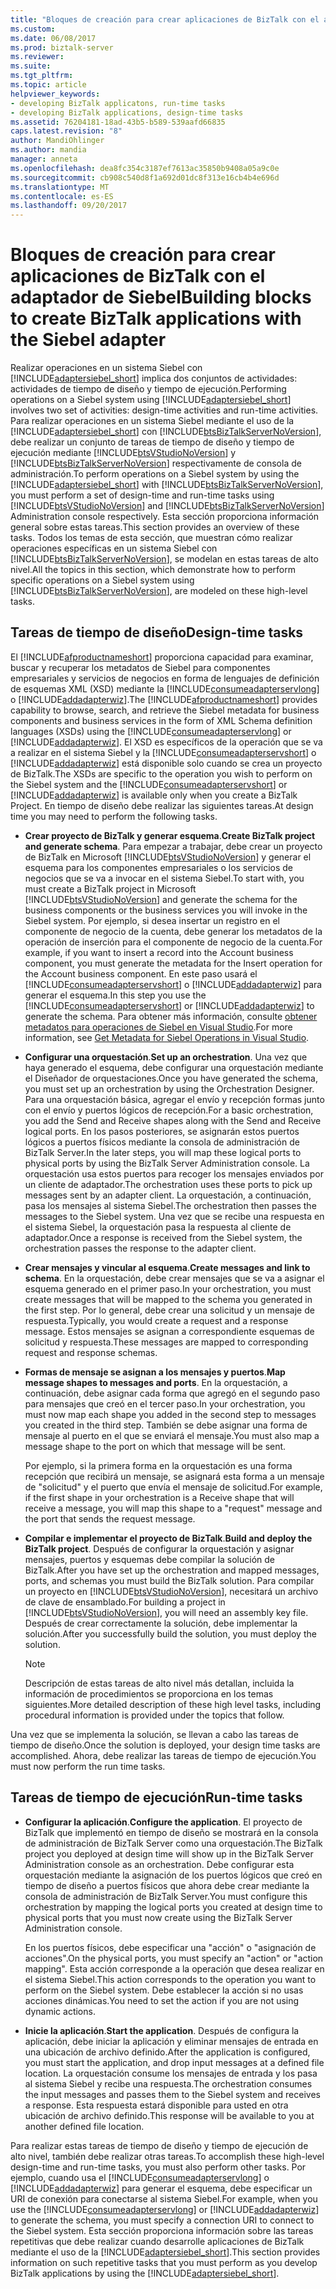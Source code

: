 ```yaml
---
title: "Bloques de creación para crear aplicaciones de BizTalk con el adaptador de Siebel | Documentos de Microsoft"
ms.custom: 
ms.date: 06/08/2017
ms.prod: biztalk-server
ms.reviewer: 
ms.suite: 
ms.tgt_pltfrm: 
ms.topic: article
helpviewer_keywords:
- developing BizTalk applicatons, run-time tasks
- developing BizTalk applications, design-time tasks
ms.assetid: 76204181-18ad-43b5-b589-539aafd66835
caps.latest.revision: "8"
author: MandiOhlinger
ms.author: mandia
manager: anneta
ms.openlocfilehash: dea8fc354c3187ef7613ac35850b9408a05a9c0e
ms.sourcegitcommit: cb908c540d8f1a692d01dc8f313e16cb4b4e696d
ms.translationtype: MT
ms.contentlocale: es-ES
ms.lasthandoff: 09/20/2017
---
```

# <a name="building-blocks-to-create-biztalk-applications-with-the-siebel-adapter"></a><span data-ttu-id="5b3e7-102">Bloques de creación para crear aplicaciones de BizTalk con el adaptador de Siebel</span><span class="sxs-lookup"><span data-stu-id="5b3e7-102">Building blocks to create BizTalk applications with the Siebel adapter</span></span>
<span data-ttu-id="5b3e7-103">Realizar operaciones en un sistema Siebel con [!INCLUDE[adaptersiebel_short](../../includes/adaptersiebel-short-md.md)] implica dos conjuntos de actividades: actividades de tiempo de diseño y tiempo de ejecución.</span><span class="sxs-lookup"><span data-stu-id="5b3e7-103">Performing operations on a Siebel system using [!INCLUDE[adaptersiebel_short](../../includes/adaptersiebel-short-md.md)] involves two set of activities: design-time activities and run-time activities.</span></span> <span data-ttu-id="5b3e7-104">Para realizar operaciones en un sistema Siebel mediante el uso de la [!INCLUDE[adaptersiebel_short](../../includes/adaptersiebel-short-md.md)] con [!INCLUDE[btsBizTalkServerNoVersion](../../includes/btsbiztalkservernoversion-md.md)], debe realizar un conjunto de tareas de tiempo de diseño y tiempo de ejecución mediante [!INCLUDE[btsVStudioNoVersion](../../includes/btsvstudionoversion-md.md)] y [!INCLUDE[btsBizTalkServerNoVersion](../../includes/btsbiztalkservernoversion-md.md)] respectivamente de consola de administración.</span><span class="sxs-lookup"><span data-stu-id="5b3e7-104">To perform operations on a Siebel system by using the [!INCLUDE[adaptersiebel_short](../../includes/adaptersiebel-short-md.md)] with [!INCLUDE[btsBizTalkServerNoVersion](../../includes/btsbiztalkservernoversion-md.md)], you must perform a set of design-time and run-time tasks using [!INCLUDE[btsVStudioNoVersion](../../includes/btsvstudionoversion-md.md)] and [!INCLUDE[btsBizTalkServerNoVersion](../../includes/btsbiztalkservernoversion-md.md)] Administration console respectively.</span></span> <span data-ttu-id="5b3e7-105">Esta sección proporciona información general sobre estas tareas.</span><span class="sxs-lookup"><span data-stu-id="5b3e7-105">This section provides an overview of these tasks.</span></span> <span data-ttu-id="5b3e7-106">Todos los temas de esta sección, que muestran cómo realizar operaciones específicas en un sistema Siebel con [!INCLUDE[btsBizTalkServerNoVersion](../../includes/btsbiztalkservernoversion-md.md)], se modelan en estas tareas de alto nivel.</span><span class="sxs-lookup"><span data-stu-id="5b3e7-106">All the topics in this section, which demonstrate how to perform specific operations on a Siebel system using [!INCLUDE[btsBizTalkServerNoVersion](../../includes/btsbiztalkservernoversion-md.md)], are modeled on these high-level tasks.</span></span>  
  
## <a name="design-time-tasks"></a><span data-ttu-id="5b3e7-107">Tareas de tiempo de diseño</span><span class="sxs-lookup"><span data-stu-id="5b3e7-107">Design-time tasks</span></span>  
 <span data-ttu-id="5b3e7-108">El [!INCLUDE[afproductnameshort](../../includes/afproductnameshort-md.md)] proporciona capacidad para examinar, buscar y recuperar los metadatos de Siebel para componentes empresariales y servicios de negocios en forma de lenguajes de definición de esquemas XML (XSD) mediante la [!INCLUDE[consumeadapterservlong](../../includes/consumeadapterservlong-md.md)] o [!INCLUDE[addadapterwiz](../../includes/addadapterwiz-md.md)].</span><span class="sxs-lookup"><span data-stu-id="5b3e7-108">The [!INCLUDE[afproductnameshort](../../includes/afproductnameshort-md.md)] provides capability to browse, search, and retrieve the Siebel metadata for business components and business services in the form of XML Schema definition languages (XSDs) using the [!INCLUDE[consumeadapterservlong](../../includes/consumeadapterservlong-md.md)] or [!INCLUDE[addadapterwiz](../../includes/addadapterwiz-md.md)].</span></span> <span data-ttu-id="5b3e7-109">El XSD es específicos de la operación que se va a realizar en el sistema Siebel y la [!INCLUDE[consumeadapterservshort](../../includes/consumeadapterservshort-md.md)] o [!INCLUDE[addadapterwiz](../../includes/addadapterwiz-md.md)] está disponible solo cuando se crea un proyecto de BizTalk.</span><span class="sxs-lookup"><span data-stu-id="5b3e7-109">The XSDs are specific to the operation you wish to perform on the Siebel system and the [!INCLUDE[consumeadapterservshort](../../includes/consumeadapterservshort-md.md)] or [!INCLUDE[addadapterwiz](../../includes/addadapterwiz-md.md)] is available only when you create a BizTalk Project.</span></span> <span data-ttu-id="5b3e7-110">En tiempo de diseño debe realizar las siguientes tareas.</span><span class="sxs-lookup"><span data-stu-id="5b3e7-110">At design time you may need to perform the following tasks.</span></span>  
  
-   <span data-ttu-id="5b3e7-111">**Crear proyecto de BizTalk y generar esquema**.</span><span class="sxs-lookup"><span data-stu-id="5b3e7-111">**Create BizTalk project and generate schema**.</span></span> <span data-ttu-id="5b3e7-112">Para empezar a trabajar, debe crear un proyecto de BizTalk en Microsoft [!INCLUDE[btsVStudioNoVersion](../../includes/btsvstudionoversion-md.md)] y generar el esquema para los componentes empresariales o los servicios de negocios que se va a invocar en el sistema Siebel.</span><span class="sxs-lookup"><span data-stu-id="5b3e7-112">To start with, you must create a BizTalk project in Microsoft [!INCLUDE[btsVStudioNoVersion](../../includes/btsvstudionoversion-md.md)] and generate the schema for the business components or the business services you will invoke in the Siebel system.</span></span> <span data-ttu-id="5b3e7-113">Por ejemplo, si desea insertar un registro en el componente de negocio de la cuenta, debe generar los metadatos de la operación de inserción para el componente de negocio de la cuenta.</span><span class="sxs-lookup"><span data-stu-id="5b3e7-113">For example, if you want to insert a record into the Account business component, you must generate the metadata for the Insert operation for the Account business component.</span></span> <span data-ttu-id="5b3e7-114">En este paso usará el [!INCLUDE[consumeadapterservshort](../../includes/consumeadapterservshort-md.md)] o [!INCLUDE[addadapterwiz](../../includes/addadapterwiz-md.md)] para generar el esquema.</span><span class="sxs-lookup"><span data-stu-id="5b3e7-114">In this step you use the [!INCLUDE[consumeadapterservshort](../../includes/consumeadapterservshort-md.md)] or [!INCLUDE[addadapterwiz](../../includes/addadapterwiz-md.md)] to generate the schema.</span></span> <span data-ttu-id="5b3e7-115">Para obtener más información, consulte [obtener metadatos para operaciones de Siebel en Visual Studio](../../adapters-and-accelerators/adapter-siebel/get-metadata-for-siebel-operations-in-visual-studio.md).</span><span class="sxs-lookup"><span data-stu-id="5b3e7-115">For more information, see [Get Metadata for Siebel Operations in Visual Studio](../../adapters-and-accelerators/adapter-siebel/get-metadata-for-siebel-operations-in-visual-studio.md).</span></span>  
  
-   <span data-ttu-id="5b3e7-116">**Configurar una orquestación**.</span><span class="sxs-lookup"><span data-stu-id="5b3e7-116">**Set up an orchestration**.</span></span> <span data-ttu-id="5b3e7-117">Una vez que haya generado el esquema, debe configurar una orquestación mediante el Diseñador de orquestaciones.</span><span class="sxs-lookup"><span data-stu-id="5b3e7-117">Once you have generated the schema, you must set up an orchestration by using the Orchestration Designer.</span></span> <span data-ttu-id="5b3e7-118">Para una orquestación básica, agregar el envío y recepción formas junto con el envío y puertos lógicos de recepción.</span><span class="sxs-lookup"><span data-stu-id="5b3e7-118">For a basic orchestration, you add the Send and Receive shapes along with the Send and Receive logical ports.</span></span> <span data-ttu-id="5b3e7-119">En los pasos posteriores, se asignarán estos puertos lógicos a puertos físicos mediante la consola de administración de BizTalk Server.</span><span class="sxs-lookup"><span data-stu-id="5b3e7-119">In the later steps, you will map these logical ports to physical ports by using the BizTalk Server Administration console.</span></span> <span data-ttu-id="5b3e7-120">La orquestación usa estos puertos para recoger los mensajes enviados por un cliente de adaptador.</span><span class="sxs-lookup"><span data-stu-id="5b3e7-120">The orchestration uses these ports to pick up messages sent by an adapter client.</span></span> <span data-ttu-id="5b3e7-121">La orquestación, a continuación, pasa los mensajes al sistema Siebel.</span><span class="sxs-lookup"><span data-stu-id="5b3e7-121">The orchestration then passes the messages to the Siebel system.</span></span> <span data-ttu-id="5b3e7-122">Una vez que se recibe una respuesta en el sistema Siebel, la orquestación pasa la respuesta al cliente de adaptador.</span><span class="sxs-lookup"><span data-stu-id="5b3e7-122">Once a response is received from the Siebel system, the orchestration passes the response to the adapter client.</span></span>  
  
-   <span data-ttu-id="5b3e7-123">**Crear mensajes y vincular al esquema**.</span><span class="sxs-lookup"><span data-stu-id="5b3e7-123">**Create messages and link to schema**.</span></span> <span data-ttu-id="5b3e7-124">En la orquestación, debe crear mensajes que se va a asignar el esquema generado en el primer paso.</span><span class="sxs-lookup"><span data-stu-id="5b3e7-124">In your orchestration, you must create messages that will be mapped to the schema you generated in the first step.</span></span> <span data-ttu-id="5b3e7-125">Por lo general, debe crear una solicitud y un mensaje de respuesta.</span><span class="sxs-lookup"><span data-stu-id="5b3e7-125">Typically, you would create a request and a response message.</span></span> <span data-ttu-id="5b3e7-126">Estos mensajes se asignan a correspondiente esquemas de solicitud y respuesta.</span><span class="sxs-lookup"><span data-stu-id="5b3e7-126">These messages are mapped to corresponding request and response schemas.</span></span>  
  
-   <span data-ttu-id="5b3e7-127">**Formas de mensaje se asignan a los mensajes y puertos**.</span><span class="sxs-lookup"><span data-stu-id="5b3e7-127">**Map message shapes to messages and ports**.</span></span> <span data-ttu-id="5b3e7-128">En la orquestación, a continuación, debe asignar cada forma que agregó en el segundo paso para mensajes que creó en el tercer paso.</span><span class="sxs-lookup"><span data-stu-id="5b3e7-128">In your orchestration, you must now map each shape you added in the second step to messages you created in the third step.</span></span> <span data-ttu-id="5b3e7-129">También se debe asignar una forma de mensaje al puerto en el que se enviará el mensaje.</span><span class="sxs-lookup"><span data-stu-id="5b3e7-129">You must also map a message shape to the port on which that message will be sent.</span></span>  
  
     <span data-ttu-id="5b3e7-130">Por ejemplo, si la primera forma en la orquestación es una forma recepción que recibirá un mensaje, se asignará esta forma a un mensaje de "solicitud" y el puerto que envía el mensaje de solicitud.</span><span class="sxs-lookup"><span data-stu-id="5b3e7-130">For example, if the first shape in your orchestration is a Receive shape that will receive a message, you will map this shape to a "request" message and the port that sends the request message.</span></span>  
  
-   <span data-ttu-id="5b3e7-131">**Compilar e implementar el proyecto de BizTalk**.</span><span class="sxs-lookup"><span data-stu-id="5b3e7-131">**Build and deploy the BizTalk project**.</span></span> <span data-ttu-id="5b3e7-132">Después de configurar la orquestación y asignar mensajes, puertos y esquemas debe compilar la solución de BizTalk.</span><span class="sxs-lookup"><span data-stu-id="5b3e7-132">After you have set up the orchestration and mapped messages, ports, and schemas you must build the BizTalk solution.</span></span> <span data-ttu-id="5b3e7-133">Para compilar un proyecto en [!INCLUDE[btsVStudioNoVersion](../../includes/btsvstudionoversion-md.md)], necesitará un archivo de clave de ensamblado.</span><span class="sxs-lookup"><span data-stu-id="5b3e7-133">For building a project in [!INCLUDE[btsVStudioNoVersion](../../includes/btsvstudionoversion-md.md)], you will need an assembly key file.</span></span> <span data-ttu-id="5b3e7-134">Después de crear correctamente la solución, debe implementar la solución.</span><span class="sxs-lookup"><span data-stu-id="5b3e7-134">After you successfully build the solution, you must deploy the solution.</span></span>  
  
    > [!NOTE]
    >  <span data-ttu-id="5b3e7-135">Descripción de estas tareas de alto nivel más detallan, incluida la información de procedimientos se proporciona en los temas siguientes.</span><span class="sxs-lookup"><span data-stu-id="5b3e7-135">More detailed description of these high level tasks, including procedural information is provided under the topics that follow.</span></span>  
  
 <span data-ttu-id="5b3e7-136">Una vez que se implementa la solución, se llevan a cabo las tareas de tiempo de diseño.</span><span class="sxs-lookup"><span data-stu-id="5b3e7-136">Once the solution is deployed, your design time tasks are accomplished.</span></span> <span data-ttu-id="5b3e7-137">Ahora, debe realizar las tareas de tiempo de ejecución.</span><span class="sxs-lookup"><span data-stu-id="5b3e7-137">You must now perform the run time tasks.</span></span>  
  
## <a name="run-time-tasks"></a><span data-ttu-id="5b3e7-138">Tareas de tiempo de ejecución</span><span class="sxs-lookup"><span data-stu-id="5b3e7-138">Run-time tasks</span></span>  
  
-   <span data-ttu-id="5b3e7-139">**Configurar la aplicación**.</span><span class="sxs-lookup"><span data-stu-id="5b3e7-139">**Configure the application**.</span></span> <span data-ttu-id="5b3e7-140">El proyecto de BizTalk que implementó en tiempo de diseño se mostrará en la consola de administración de BizTalk Server como una orquestación.</span><span class="sxs-lookup"><span data-stu-id="5b3e7-140">The BizTalk project you deployed at design time will show up in the BizTalk Server Administration console as an orchestration.</span></span> <span data-ttu-id="5b3e7-141">Debe configurar esta orquestación mediante la asignación de los puertos lógicos que creó en tiempo de diseño a puertos físicos que ahora debe crear mediante la consola de administración de BizTalk Server.</span><span class="sxs-lookup"><span data-stu-id="5b3e7-141">You must configure this orchestration by mapping the logical ports you created at design time to physical ports that you must now create using the BizTalk Server Administration console.</span></span>  
  
     <span data-ttu-id="5b3e7-142">En los puertos físicos, debe especificar una "acción" o "asignación de acciones".</span><span class="sxs-lookup"><span data-stu-id="5b3e7-142">On the physical ports, you must specify an "action" or "action mapping".</span></span> <span data-ttu-id="5b3e7-143">Esta acción corresponde a la operación que desea realizar en el sistema Siebel.</span><span class="sxs-lookup"><span data-stu-id="5b3e7-143">This action corresponds to the operation you want to perform on the Siebel system.</span></span> <span data-ttu-id="5b3e7-144">Debe establecer la acción si no usas acciones dinámicas.</span><span class="sxs-lookup"><span data-stu-id="5b3e7-144">You need to set the action if you are not using dynamic actions.</span></span> 
  
-   <span data-ttu-id="5b3e7-145">**Inicie la aplicación**.</span><span class="sxs-lookup"><span data-stu-id="5b3e7-145">**Start the application**.</span></span> <span data-ttu-id="5b3e7-146">Después de configura la aplicación, debe iniciar la aplicación y eliminar mensajes de entrada en una ubicación de archivo definido.</span><span class="sxs-lookup"><span data-stu-id="5b3e7-146">After the application is configured, you must start the application, and drop input messages at a defined file location.</span></span> <span data-ttu-id="5b3e7-147">La orquestación consume los mensajes de entrada y los pasa al sistema Siebel y recibe una respuesta.</span><span class="sxs-lookup"><span data-stu-id="5b3e7-147">The orchestration consumes the input messages and passes them to the Siebel system and receives a response.</span></span> <span data-ttu-id="5b3e7-148">Esta respuesta estará disponible para usted en otra ubicación de archivo definido.</span><span class="sxs-lookup"><span data-stu-id="5b3e7-148">This response will be available to you at another defined file location.</span></span>  
  
 <span data-ttu-id="5b3e7-149">Para realizar estas tareas de tiempo de diseño y tiempo de ejecución de alto nivel, también debe realizar otras tareas.</span><span class="sxs-lookup"><span data-stu-id="5b3e7-149">To accomplish these high-level design-time and run-time tasks, you must also perform other tasks.</span></span> <span data-ttu-id="5b3e7-150">Por ejemplo, cuando usa el [!INCLUDE[consumeadapterservlong](../../includes/consumeadapterservlong-md.md)] o [!INCLUDE[addadapterwiz](../../includes/addadapterwiz-md.md)] para generar el esquema, debe especificar un URI de conexión para conectarse al sistema Siebel.</span><span class="sxs-lookup"><span data-stu-id="5b3e7-150">For example, when you use the [!INCLUDE[consumeadapterservlong](../../includes/consumeadapterservlong-md.md)] or [!INCLUDE[addadapterwiz](../../includes/addadapterwiz-md.md)] to generate the schema, you must specify a connection URI to connect to the Siebel system.</span></span> <span data-ttu-id="5b3e7-151">Esta sección proporciona información sobre las tareas repetitivas que debe realizar cuando desarrolle aplicaciones de BizTalk mediante el uso de la [!INCLUDE[adaptersiebel_short](../../includes/adaptersiebel-short-md.md)].</span><span class="sxs-lookup"><span data-stu-id="5b3e7-151">This section provides information on such repetitive tasks that you must perform as you develop BizTalk applications by using the [!INCLUDE[adaptersiebel_short](../../includes/adaptersiebel-short-md.md)].</span></span>  
  
